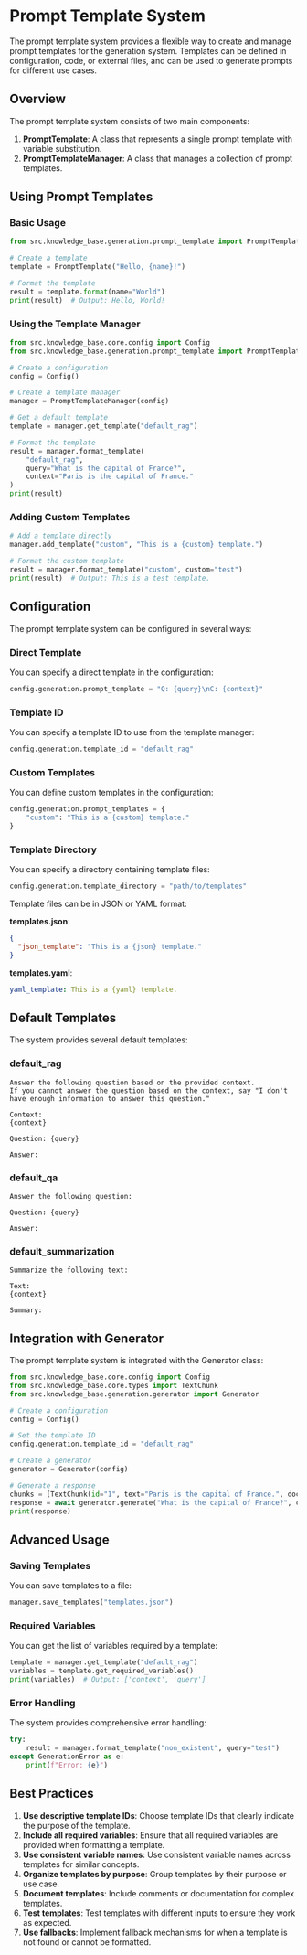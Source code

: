 # Prompt Template System

The prompt template system provides a flexible way to create and manage prompt templates for the generation system. Templates can be defined in configuration, code, or external files, and can be used to generate prompts for different use cases.

## Overview

The prompt template system consists of two main components:

1. **PromptTemplate**: A class that represents a single prompt template with variable substitution.
2. **PromptTemplateManager**: A class that manages a collection of prompt templates.

## Using Prompt Templates

### Basic Usage

```python
from src.knowledge_base.generation.prompt_template import PromptTemplate

# Create a template
template = PromptTemplate("Hello, {name}!")

# Format the template
result = template.format(name="World")
print(result)  # Output: Hello, World!
```

### Using the Template Manager

```python
from src.knowledge_base.core.config import Config
from src.knowledge_base.generation.prompt_template import PromptTemplateManager

# Create a configuration
config = Config()

# Create a template manager
manager = PromptTemplateManager(config)

# Get a default template
template = manager.get_template("default_rag")

# Format the template
result = manager.format_template(
    "default_rag",
    query="What is the capital of France?",
    context="Paris is the capital of France."
)
print(result)
```

### Adding Custom Templates

```python
# Add a template directly
manager.add_template("custom", "This is a {custom} template.")

# Format the custom template
result = manager.format_template("custom", custom="test")
print(result)  # Output: This is a test template.
```

## Configuration

The prompt template system can be configured in several ways:

### Direct Template

You can specify a direct template in the configuration:

```python
config.generation.prompt_template = "Q: {query}\nC: {context}"
```

### Template ID

You can specify a template ID to use from the template manager:

```python
config.generation.template_id = "default_rag"
```

### Custom Templates

You can define custom templates in the configuration:

```python
config.generation.prompt_templates = {
    "custom": "This is a {custom} template."
}
```

### Template Directory

You can specify a directory containing template files:

```python
config.generation.template_directory = "path/to/templates"
```

Template files can be in JSON or YAML format:

**templates.json**:
```json
{
  "json_template": "This is a {json} template."
}
```

**templates.yaml**:
```yaml
yaml_template: This is a {yaml} template.
```

## Default Templates

The system provides several default templates:

### default_rag

```
Answer the following question based on the provided context. 
If you cannot answer the question based on the context, say "I don't have enough information to answer this question."

Context:
{context}

Question: {query}

Answer:
```

### default_qa

```
Answer the following question:

Question: {query}

Answer:
```

### default_summarization

```
Summarize the following text:

Text:
{context}

Summary:
```

## Integration with Generator

The prompt template system is integrated with the Generator class:

```python
from src.knowledge_base.core.config import Config
from src.knowledge_base.core.types import TextChunk
from src.knowledge_base.generation.generator import Generator

# Create a configuration
config = Config()

# Set the template ID
config.generation.template_id = "default_rag"

# Create a generator
generator = Generator(config)

# Generate a response
chunks = [TextChunk(id="1", text="Paris is the capital of France.", document_id="doc1", metadata={})]
response = await generator.generate("What is the capital of France?", chunks)
print(response)
```

## Advanced Usage

### Saving Templates

You can save templates to a file:

```python
manager.save_templates("templates.json")
```

### Required Variables

You can get the list of variables required by a template:

```python
template = manager.get_template("default_rag")
variables = template.get_required_variables()
print(variables)  # Output: ['context', 'query']
```

### Error Handling

The system provides comprehensive error handling:

```python
try:
    result = manager.format_template("non_existent", query="test")
except GenerationError as e:
    print(f"Error: {e}")
```

## Best Practices

1. **Use descriptive template IDs**: Choose template IDs that clearly indicate the purpose of the template.
2. **Include all required variables**: Ensure that all required variables are provided when formatting a template.
3. **Use consistent variable names**: Use consistent variable names across templates for similar concepts.
4. **Organize templates by purpose**: Group templates by their purpose or use case.
5. **Document templates**: Include comments or documentation for complex templates.
6. **Test templates**: Test templates with different inputs to ensure they work as expected.
7. **Use fallbacks**: Implement fallback mechanisms for when a template is not found or cannot be formatted.